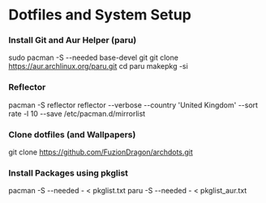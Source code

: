 # Dotfiles and System Setup

### Install Git and Aur Helper (paru)
sudo pacman -S --needed base-devel git
git clone https://aur.archlinux.org/paru.git
cd paru
makepkg -si

### Reflector
pacman -S reflector
reflector --verbose --country 'United Kingdom' --sort rate -l 10 --save /etc/pacman.d/mirrorlist

### Clone dotfiles (and Wallpapers)
git clone https://github.com/FuzionDragon/archdots.git

### Install Packages using pkglist
pacman -S --needed - < pkglist.txt
paru -S --needed - < pkglist_aur.txt

